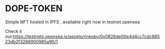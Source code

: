# DOPE-TOKEN
Simple NFT hosted in IPFS , available right now in testnet.opensea

Check it out:https://testnets.opensea.io/assets/rinkeby/0x0826de00e4d4cc7cdc88523db2f3286900985a90/1



